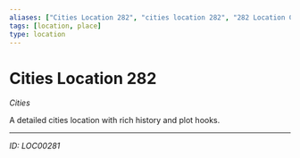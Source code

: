 ```yaml
---
aliases: ["Cities Location 282", "cities location 282", "282 Location Cities"]
tags: [location, place]
type: location
---
```


# Cities Location 282

*Cities*

A detailed cities location with rich history and plot hooks.

---
*ID: LOC00281*